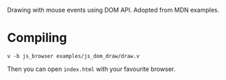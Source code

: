 Drawing with mouse events using DOM API. Adopted from MDN examples.

# Compiling
```
v -b js_browser examples/js_dom_draw/draw.v
```
Then you can open `index.html` with your favourite browser.
